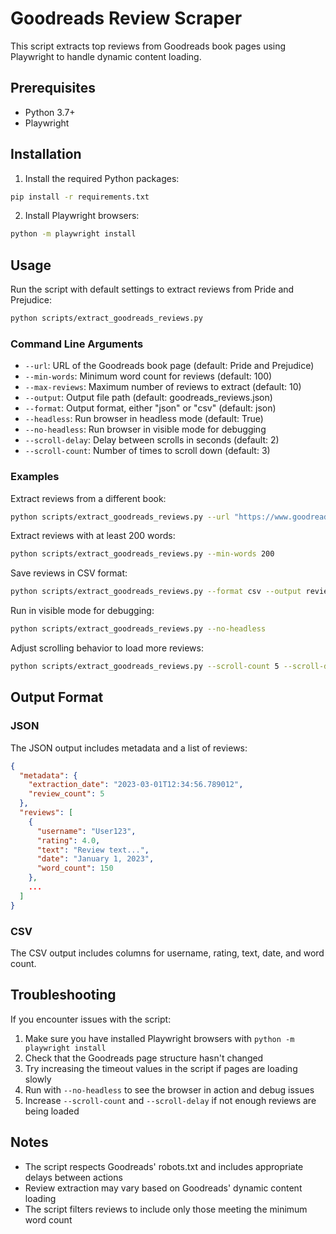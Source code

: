 # Goodreads Review Scraper

This script extracts top reviews from Goodreads book pages using Playwright to handle dynamic content loading.

## Prerequisites

- Python 3.7+
- Playwright

## Installation

1. Install the required Python packages:

```bash
pip install -r requirements.txt
```

2. Install Playwright browsers:

```bash
python -m playwright install
```

## Usage

Run the script with default settings to extract reviews from Pride and Prejudice:

```bash
python scripts/extract_goodreads_reviews.py
```

### Command Line Arguments

- `--url`: URL of the Goodreads book page (default: Pride and Prejudice)
- `--min-words`: Minimum word count for reviews (default: 100)
- `--max-reviews`: Maximum number of reviews to extract (default: 10)
- `--output`: Output file path (default: goodreads_reviews.json)
- `--format`: Output format, either "json" or "csv" (default: json)
- `--headless`: Run browser in headless mode (default: True)
- `--no-headless`: Run browser in visible mode for debugging
- `--scroll-delay`: Delay between scrolls in seconds (default: 2)
- `--scroll-count`: Number of times to scroll down (default: 3)

### Examples

Extract reviews from a different book:

```bash
python scripts/extract_goodreads_reviews.py --url "https://www.goodreads.com/book/show/5107.The_Catcher_in_the_Rye"
```

Extract reviews with at least 200 words:

```bash
python scripts/extract_goodreads_reviews.py --min-words 200
```

Save reviews in CSV format:

```bash
python scripts/extract_goodreads_reviews.py --format csv --output reviews.csv
```

Run in visible mode for debugging:

```bash
python scripts/extract_goodreads_reviews.py --no-headless
```

Adjust scrolling behavior to load more reviews:

```bash
python scripts/extract_goodreads_reviews.py --scroll-count 5 --scroll-delay 3
```

## Output Format

### JSON

The JSON output includes metadata and a list of reviews:

```json
{
  "metadata": {
    "extraction_date": "2023-03-01T12:34:56.789012",
    "review_count": 5
  },
  "reviews": [
    {
      "username": "User123",
      "rating": 4.0,
      "text": "Review text...",
      "date": "January 1, 2023",
      "word_count": 150
    },
    ...
  ]
}
```

### CSV

The CSV output includes columns for username, rating, text, date, and word count.

## Troubleshooting

If you encounter issues with the script:

1. Make sure you have installed Playwright browsers with `python -m playwright install`
2. Check that the Goodreads page structure hasn't changed
3. Try increasing the timeout values in the script if pages are loading slowly
4. Run with `--no-headless` to see the browser in action and debug issues
5. Increase `--scroll-count` and `--scroll-delay` if not enough reviews are being loaded

## Notes

- The script respects Goodreads' robots.txt and includes appropriate delays between actions
- Review extraction may vary based on Goodreads' dynamic content loading
- The script filters reviews to include only those meeting the minimum word count 